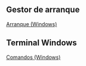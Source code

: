 ## Gestor de arranque
<a href="https://github.com/Rafael2026/operating_systems_in_spanish/blob/main/comandos_b%C3%A1sicos//comandos_gestorArranque.pdf">Arranque (Windows)</a>

## Terminal Windows
<a href = "https://www.profesionalreview.com/2018/11/07/comandos-windows-10">Comandos (Windows)</a>
